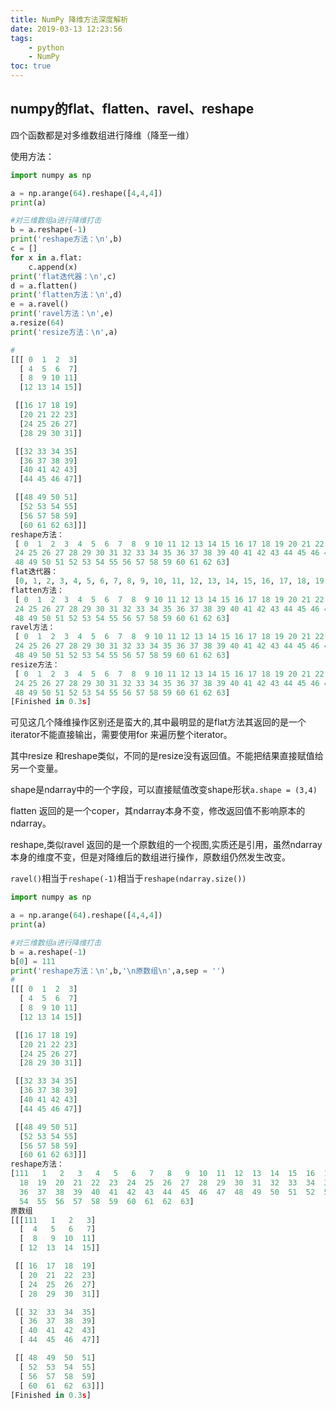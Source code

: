 ```yaml
---
title: NumPy 降维方法深度解析
date: 2019-03-13 12:23:56
tags:
    - python
    - NumPy
toc: true
---
```




## numpy的flat、flatten、ravel、reshape

四个函数都是对多维数组进行降维（降至一维）

<!--more-->

使用方法：

```python
import numpy as np

a = np.arange(64).reshape([4,4,4])
print(a)

#对三维数组a进行降维打击
b = a.reshape(-1)
print('reshape方法：\n',b)
c = []
for x in a.flat:
    c.append(x)
print('flat迭代器：\n',c)
d = a.flatten()
print('flatten方法：\n',d)
e = a.ravel()
print('ravel方法：\n',e)
a.resize(64)
print('resize方法：\n',a)

#
[[[ 0  1  2  3]
  [ 4  5  6  7]
  [ 8  9 10 11]
  [12 13 14 15]]

 [[16 17 18 19]
  [20 21 22 23]
  [24 25 26 27]
  [28 29 30 31]]

 [[32 33 34 35]
  [36 37 38 39]
  [40 41 42 43]
  [44 45 46 47]]

 [[48 49 50 51]
  [52 53 54 55]
  [56 57 58 59]
  [60 61 62 63]]]
reshape方法：
 [ 0  1  2  3  4  5  6  7  8  9 10 11 12 13 14 15 16 17 18 19 20 21 22 23
 24 25 26 27 28 29 30 31 32 33 34 35 36 37 38 39 40 41 42 43 44 45 46 47
 48 49 50 51 52 53 54 55 56 57 58 59 60 61 62 63]
flat迭代器：
 [0, 1, 2, 3, 4, 5, 6, 7, 8, 9, 10, 11, 12, 13, 14, 15, 16, 17, 18, 19, 20, 21, 22, 23, 24, 25, 26, 27, 28, 29, 30, 31, 32, 33, 34, 35, 36, 37, 38, 39, 40, 41, 42, 43, 44, 45, 46, 47, 48, 49, 50, 51, 52, 53, 54, 55, 56, 57, 58, 59, 60, 61, 62, 63]
flatten方法：
 [ 0  1  2  3  4  5  6  7  8  9 10 11 12 13 14 15 16 17 18 19 20 21 22 23
 24 25 26 27 28 29 30 31 32 33 34 35 36 37 38 39 40 41 42 43 44 45 46 47
 48 49 50 51 52 53 54 55 56 57 58 59 60 61 62 63]
ravel方法：
 [ 0  1  2  3  4  5  6  7  8  9 10 11 12 13 14 15 16 17 18 19 20 21 22 23
 24 25 26 27 28 29 30 31 32 33 34 35 36 37 38 39 40 41 42 43 44 45 46 47
 48 49 50 51 52 53 54 55 56 57 58 59 60 61 62 63]
resize方法：
 [ 0  1  2  3  4  5  6  7  8  9 10 11 12 13 14 15 16 17 18 19 20 21 22 23
 24 25 26 27 28 29 30 31 32 33 34 35 36 37 38 39 40 41 42 43 44 45 46 47
 48 49 50 51 52 53 54 55 56 57 58 59 60 61 62 63]
[Finished in 0.3s]

```



可见这几个降维操作区别还是蛮大的,其中最明显的是flat方法其返回的是一个iterator不能直接输出，需要使用for 来遍历整个iterator。

其中resize 和reshape类似，不同的是resize没有返回值。不能把结果直接赋值给另一个变量。

shape是ndarray中的一个字段，可以直接赋值改变shape形状`a.shape = (3,4)`

flatten 返回的是一个coper，其ndarray本身不变，修改返回值不影响原本的ndarray。

reshape,类似ravel 返回的是一个原数组的一个视图,实质还是引用，虽然ndarray本身的维度不变，但是对降维后的数组进行操作，原数组仍然发生改变。

`ravel()`相当于`reshape(-1)`相当于`reshape(ndarray.size())`

```python
import numpy as np

a = np.arange(64).reshape([4,4,4])
print(a)

#对三维数组a进行降维打击
b = a.reshape(-1)
b[0] = 111
print('reshape方法：\n',b,'\n原数组\n',a,sep = '')
#
[[[ 0  1  2  3]
  [ 4  5  6  7]
  [ 8  9 10 11]
  [12 13 14 15]]

 [[16 17 18 19]
  [20 21 22 23]
  [24 25 26 27]
  [28 29 30 31]]

 [[32 33 34 35]
  [36 37 38 39]
  [40 41 42 43]
  [44 45 46 47]]

 [[48 49 50 51]
  [52 53 54 55]
  [56 57 58 59]
  [60 61 62 63]]]
reshape方法：
[111   1   2   3   4   5   6   7   8   9  10  11  12  13  14  15  16  17
  18  19  20  21  22  23  24  25  26  27  28  29  30  31  32  33  34  35
  36  37  38  39  40  41  42  43  44  45  46  47  48  49  50  51  52  53
  54  55  56  57  58  59  60  61  62  63]
原数组
[[[111   1   2   3]
  [  4   5   6   7]
  [  8   9  10  11]
  [ 12  13  14  15]]

 [[ 16  17  18  19]
  [ 20  21  22  23]
  [ 24  25  26  27]
  [ 28  29  30  31]]

 [[ 32  33  34  35]
  [ 36  37  38  39]
  [ 40  41  42  43]
  [ 44  45  46  47]]

 [[ 48  49  50  51]
  [ 52  53  54  55]
  [ 56  57  58  59]
  [ 60  61  62  63]]]
[Finished in 0.3s]
```



